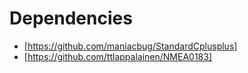 # Dependencies
* [https://github.com/maniacbug/StandardCplusplus]
* [https://github.com/ttlappalainen/NMEA0183]
